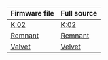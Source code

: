 | Firmware file           | Full source |
| --------------| ----------- |
|[K:02](https://github.com/ergohaven/vial-qmk/releases)|[K:02](https://github.com/ergohaven/vial-qmk/tree/vial/keyboards/ergohaven/k02/keymaps/vial)|  
|[Remnant](https://github.com/ergohaven/vial-qmk/releases)|[Remnant](https://github.com/ergohaven/vial-qmk/tree/vial/keyboards/ergohaven/remnant/keymaps/vial)|  
|[Velvet](https://github.com/ergohaven/keymap_hub/tree/main/velvet)|[Velvet](https://github.com/ergohaven/vial-qmk/tree/vial/keyboards/ergohaven/velvet/keymaps/vial) |
